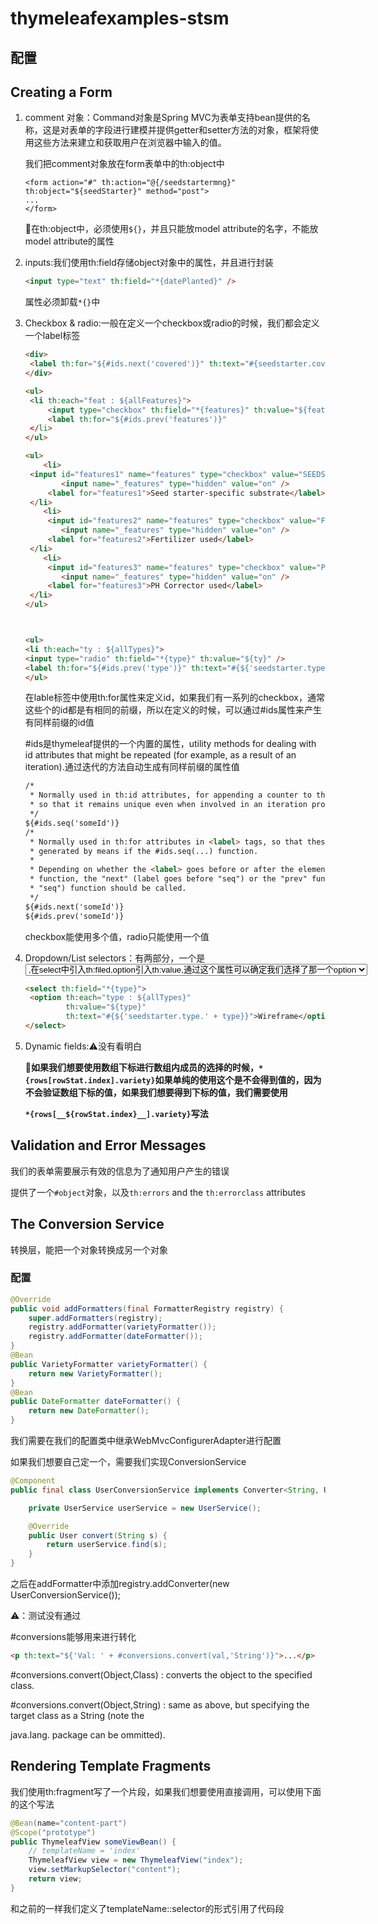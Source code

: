 # thymeleafexamples-stsm

## 配置

## Creating a Form

1. comment 对象：Command对象是Spring MVC为表单支持bean提供的名称，这是对表单的字段进行建模并提供getter和setter方法的对象，框架将使用这些方法来建立和获取用户在浏览器中输入的值。

   我们把comment对象放在form表单中的th:object中

   ```
   <form action="#" th:action="@{/seedstartermng}" th:object="${seedStarter}" method="post"> 
   ...
   </form>
   ```

   :yellow_heart:在th:object中，必须使用`${}`，并且只能放model attribute的名字，不能放model attribute的属性

2. inputs:我们使用th:field存储object对象中的属性，并且进行封装

   ```html
   <input type="text" th:field="*{datePlanted}" />
   ```

   属性必须卸载`*{}`中

3. Checkbox & radio:一般在定义一个checkbox或radio的时候，我们都会定义一个label标签

   ```html
   <div>
   	<label th:for="${#ids.next('covered')}" th:text="#{seedstarter.covered}">Covered</label> 	<input type="checkbox" th:field="*{covered}" />
   </div>
   
   <ul>
   	<li th:each="feat : ${allFeatures}">
   		<input type="checkbox" th:field="*{features}" th:value="${feat}" /> 
   		<label th:for="${#ids.prev('features')}"
   	</li> 
   </ul>
   
   <ul> 
       <li>
   	<input id="features1" name="features" type="checkbox" value="SEEDSTARTER_SPECIFIC_SUBSTRATE" /> 
           <input name="_features" type="hidden" value="on" />
   		<label for="features1">Seed starter-specific substrate</label>
   	</li> 
       <li>
   		<input id="features2" name="features" type="checkbox" value="FERTILIZER" /> 
           <input name="_features" type="hidden" value="on" />
   		<label for="features2">Fertilizer used</label>
   	</li>
       <li>
   		<input id="features3" name="features" type="checkbox" value="PH_CORRECTOR" />
           <input name="_features" type="hidden" value="on" />
   		<label for="features3">PH Corrector used</label>
   	</li>
   </ul>
   
   
   
   <ul>
   <li th:each="ty : ${allTypes}">
   <input type="radio" th:field="*{type}" th:value="${ty}" />
   <label th:for="${#ids.prev('type')}" th:text="#{${'seedstarter.type.' + ty}}">Wireframe</label> </li>
   </ul>
   ```

   在lable标签中使用th:for属性来定义id，如果我们有一系列的checkbox，通常这些个的id都是有相同的前缀，所以在定义的时候，可以通过#ids属性来产生有同样前缀的id值

   \#ids是thymeleaf提供的一个内置的属性，utility methods for dealing with id attributes that might be repeated (for example, as a result of an iteration).通过迭代的方法自动生成有同样前缀的属性值

   ```html
   /*
    * Normally used in th:id attributes, for appending a counter to the id attribute value
    * so that it remains unique even when involved in an iteration process.
    */
   ${#ids.seq('someId')}
   /*
    * Normally used in th:for attributes in <label> tags, so that these labels can refer to Ids
    * generated by means if the #ids.seq(...) function.
    *
    * Depending on whether the <label> goes before or after the element with the #ids.seq(...)
    * function, the "next" (label goes before "seq") or the "prev" function (label goes after
    * "seq") function should be called.
    */
   ${#ids.next('someId')}
   ${#ids.prev('someId')}
   ```

   checkbox能使用多个值，radio只能使用一个值

4. Dropdown/List selectors：有两部分，一个是<select>,一个是<option>,在select中引入th:filed,option引入th:value,通过这个属性可以确定我们选择了那一个option

   ```html
   <select th:field="*{type}">
   	<option th:each="type : ${allTypes}"
   			th:value="${type}"
   			th:text="#{${'seedstarter.type.' + type}}">Wireframe</option> 
   </select>
   ```

5. Dynamic fields:⚠️没有看明白

   **:yellow_heart:如果我们想要使用数组下标进行数组内成员的选择的时候，`*{rows[rowStat.index].variety}`如果单纯的使用这个是不会得到值的，因为不会验证数组下标的值，如果我们想要得到下标的值，我们需要使用**

   **`*{rows[__${rowStat.index}__].variety}`写法**

## Validation and Error Messages

我们的表单需要展示有效的信息为了通知用户产生的错误

提供了一个`#object`对象，以及`th:errors` and the `th:errorclass` attributes 

## The Conversion Service

转换层，能把一个对象转换成另一个对象

### 配置

```java
@Override
public void addFormatters(final FormatterRegistry registry) {
    super.addFormatters(registry); 
    registry.addFormatter(varietyFormatter());
    registry.addFormatter(dateFormatter());
}
@Bean
public VarietyFormatter varietyFormatter() {
	return new VarietyFormatter(); 
}
@Bean
public DateFormatter dateFormatter() {
	return new DateFormatter(); 
}
```

我们需要在我们的配置类中继承WebMvcConfigurerAdapter进行配置

如果我们想要自己定一个，需要我们实现ConversionService

```java
@Component
public final class UserConversionService implements Converter<String, User> {

    private UserService userService = new UserService();

    @Override
    public User convert(String s) {
        return userService.find(s);
    }
}
```

之后在addFormatter中添加registry.addConverter(new UserConversionService());

⚠️：测试没有通过

\#conversions能够用来进行转化

```html
<p th:text="${'Val: ' + #conversions.convert(val,'String')}">...</p>
```

\#conversions.convert(Object,Class) : converts the object to the specified class.

\#conversions.convert(Object,String) : same as above, but specifying the target class as a String (note the

java.lang. package can be ommitted).

## Rendering Template Fragments

我们使用th:fragment写了一个片段，如果我们想要使用直接调用，可以使用下面的这个写法

```java
@Bean(name="content-part")
@Scope("prototype")
public ThymeleafView someViewBean() {
    // templateName = 'index'
    ThymeleafView view = new ThymeleafView("index");
    view.setMarkupSelector("content");
    return view;
}
```

和之前的一样我们定义了templateName::selector的形式引用了代码段

